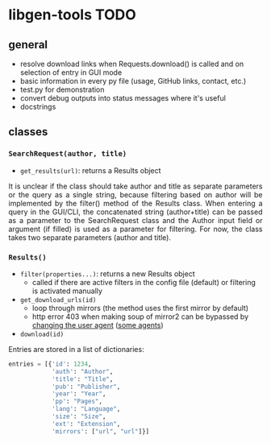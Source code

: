 # libgen-tools TODO

## general

- resolve download links when Requests.download() is called and on selection of entry in GUI mode
- basic information in every py file (usage, GitHub links, contact, etc.)
- test.py for demonstration
- convert debug outputs into status messages where it's useful
- docstrings

## classes

### `SearchRequest(author, title)`

- `get_results(url)`: returns a Results object

<div align="justify">
It is unclear if the class should take author and title as separate parameters or the query as a single string, because filtering based on author will be implemented by the filter() method of the Results class.
When entering a query in the GUI/CLI, the concatenated string (author+title) can be passed as a parameter to the SearchRequest class and the Author input field or argument (if filled) is used as a parameter for filtering.
For now, the class takes two separate parameters (author and title).
</div>

### `Results()`

- `filter(properties...)`: returns a new Results object
  - called if there are active filters in the config file (default) or filtering is activated manually
- `get_download_urls(id)`
  - loop through mirrors (the method uses the first mirror by default)
  - http error 403 when making soup of mirror2 can be bypassed by [changing the user agent](https://stackoverflow.com/questions/24226781/changing-user-agent-in-python-3-for-urrlib-request-urlopen) ([some agents](https://www.zenrows.com/blog/user-agent-web-scraping#importance))
- `download(id)`

Entries are stored in a list of dictionaries:

```python
entries = [{'id': 1234, 
            'auth': "Author", 
            'title': "Title", 
            'pub': "Publisher", 
            'year': "Year", 
            'pp': "Pages", 
            'lang': "Language", 
            'size': "Size", 
            'ext': "Extension", 
            'mirrors': ["url", "url"]}]
```
